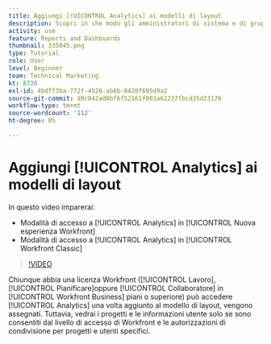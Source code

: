 ```yaml
---
title: Aggiungi [!UICONTROL Analytics] ai modelli di layout
description: Scopri in che modo gli amministratori di sistema e di gruppo concedono l’accesso ad Analytics nella nuova esperienza Workfront e in [!DNL  Workfront] Classico.
activity: use
feature: Reports and Dashboards
thumbnail: 335045.png
type: Tutorial
role: User
level: Beginner
team: Technical Marketing
kt: 8726
exl-id: 4bdff3ba-772f-4526-ab6b-8428f695d9a2
source-git-commit: d0c842ad8bf6f52161f003a62237fbcd35d23176
workflow-type: tm+mt
source-wordcount: '112'
ht-degree: 0%

---
```


# Aggiungi [!UICONTROL Analytics] ai modelli di layout

In questo video imparerai:

* Modalità di accesso a [!UICONTROL Analytics] in [!UICONTROL Nuova esperienza Workfront]
* Modalità di accesso a [!UICONTROL Analytics] in [!UICONTROL Workfront Classic]

>[!VIDEO](https://video.tv.adobe.com/v/335045/?quality=12)

Chiunque abbia una licenza Workfront ([!UICONTROL Lavoro], [!UICONTROL Pianificare]oppure [!UICONTROL Collaboratore] in [!UICONTROL Workfront Business] piani o superiore) può accedere [!UICONTROL Analytics] una volta aggiunto al modello di layout, vengono assegnati. Tuttavia, vedrai i progetti e le informazioni utente solo se sono consentiti dal livello di accesso di Workfront e le autorizzazioni di condivisione per progetti e utenti specifici.
